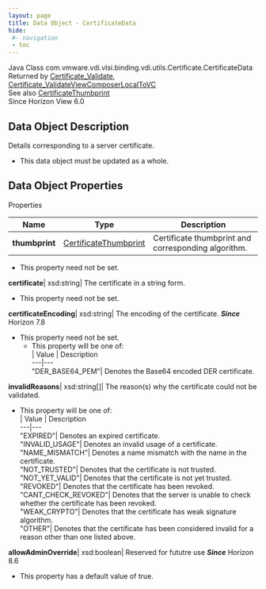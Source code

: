 ```yaml
---
layout: page
title: Data Object - CertificateData
hide:
 #- navigation
 - toc
---
```






Java Class
    com.vmware.vdi.vlsi.binding.vdi.utils.Certificate.CertificateData  
Returned by
     [Certificate_Validate](vdi.utils.Certificate.md#validate), [Certificate_ValidateViewComposerLocalToVC](vdi.utils.Certificate.md#validateViewComposerLocalToVC)  
See also
     [CertificateThumbprint](vdi.utils.Certificate.CertificateThumbprint.md)  
Since 
    Horizon View 6.0

## Data Object Description 

Details corresponding to a server certificate. 

  * This data object must be updated as a whole.



## Data Object Properties

Properties

Name |  Type |  Description   
---|---|---  
**thumbprint**| [CertificateThumbprint](vdi.utils.Certificate.CertificateThumbprint.md)|  Certificate thumbprint and corresponding algorithm.   


* This property need not be set.

  
**certificate**|  xsd:string|  The certificate in a string form.   


* This property need not be set.

  
**certificateEncoding**|  xsd:string|  The encoding of the certificate.  **_Since_** Horizon 7.8  


* This property need not be set.
  * This property will be one of:  
|  Value |  Description   
---|---  
"DER_BASE64_PEM"| Denotes the Base64 encoded DER certificate.  

  
**invalidReasons**|  xsd:string[]|  The reason(s) why the certificate could not be validated.   


  * This property will be one of:  
|  Value |  Description   
---|---  
"EXPIRED"| Denotes an expired certificate.  
"INVALID_USAGE"| Denotes an invalid usage of a certificate.  
"NAME_MISMATCH"| Denotes a name mismatch with the name in the certificate.  
"NOT_TRUSTED"| Denotes that the certificate is not trusted.  
"NOT_YET_VALID"| Denotes that the certificate is not yet trusted.  
"REVOKED"| Denotes that the certificate has been revoked.  
"CANT_CHECK_REVOKED"| Denotes that the server is unable to check whether the certificate has been revoked.  
"WEAK_CRYPTO"| Denotes that the certificate has weak signature algorithm.  
"OTHER"| Denotes that the certificate has been considered invalid for a reason other than one listed above.  

  
**allowAdminOverride**|  xsd:boolean|  Reserved for fututre use  **_Since_** Horizon 8.6  


  * This property has a default value of true.

  
  
  
 
  
  

